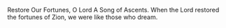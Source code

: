 Restore Our Fortunes, O Lord A Song of Ascents. When the Lord restored the fortunes of Zion, we were like those who dream.
